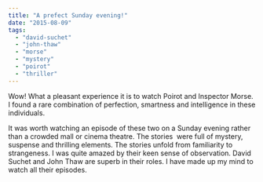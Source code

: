 ```yaml
---
title: "A prefect Sunday evening!"
date: "2015-08-09"
tags: 
  - "david-suchet"
  - "john-thaw"
  - "morse"
  - "mystery"
  - "poirot"
  - "thriller"
---
```


Wow! What a pleasant experience it is to watch Poirot and Inspector Morse. I found a rare combination of perfection, smartness and intelligence in these individuals.

It was worth watching an episode of these two on a Sunday evening rather than a crowded mall or cinema theatre. The stories  were full of mystery, suspense and thrilling elements. The stories unfold from familiarity to strangeness. I was quite amazed by their keen sense of observation. David Suchet and John Thaw are superb in their roles. I have made up my mind to watch all their episodes.

